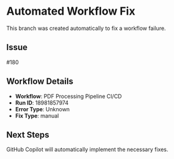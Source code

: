 # Automated Workflow Fix

This branch was created automatically to fix a workflow failure.

## Issue

#180

## Workflow Details

- **Workflow**: PDF Processing Pipeline CI/CD
- **Run ID**: 18981857974
- **Error Type**: Unknown
- **Fix Type**: manual

## Next Steps

GitHub Copilot will automatically implement the necessary fixes.
